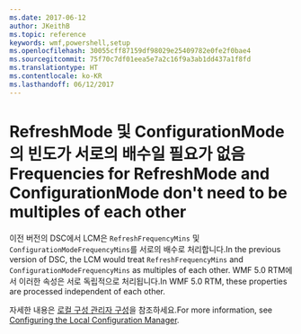 ```yaml
---
ms.date: 2017-06-12
author: JKeithB
ms.topic: reference
keywords: wmf,powershell,setup
ms.openlocfilehash: 30055cff87159df98029e25409782e0fe2f0bae4
ms.sourcegitcommit: 75f70c7df01eea5e7a2c16f9a3ab1dd437a1f8fd
ms.translationtype: HT
ms.contentlocale: ko-KR
ms.lasthandoff: 06/12/2017
---
```

# <a name="frequencies-for-refreshmode-and-configurationmode-dont-need-to-be-multiples-of-each-other"></a><span data-ttu-id="22d45-102">RefreshMode 및 ConfigurationMode의 빈도가 서로의 배수일 필요가 없음</span><span class="sxs-lookup"><span data-stu-id="22d45-102">Frequencies for RefreshMode and ConfigurationMode don't need to be multiples of each other</span></span>

<span data-ttu-id="22d45-103">이전 버전의 DSC에서 LCM은 `RefreshFrequencyMins` 및 `ConfigurationModeFrequencyMins`를 서로의 배수로 처리합니다.</span><span class="sxs-lookup"><span data-stu-id="22d45-103">In the previous version of DSC, the LCM would treat `RefreshFrequencyMins` and `ConfigurationModeFrequencyMins` as multiples of each other.</span></span> <span data-ttu-id="22d45-104">WMF 5.0 RTM에서 이러한 속성은 서로 독립적으로 처리됩니다.</span><span class="sxs-lookup"><span data-stu-id="22d45-104">In WMF 5.0 RTM, these properties are processed independent of each other.</span></span> 

<span data-ttu-id="22d45-105">자세한 내용은 [로컬 구성 관리자 구성](https://msdn.microsoft.com/powershell/dsc/metaconfig)을 참조하세요.</span><span class="sxs-lookup"><span data-stu-id="22d45-105">For more information, see [Configuring the Local Configuration Manager](https://msdn.microsoft.com/powershell/dsc/metaconfig).</span></span>

